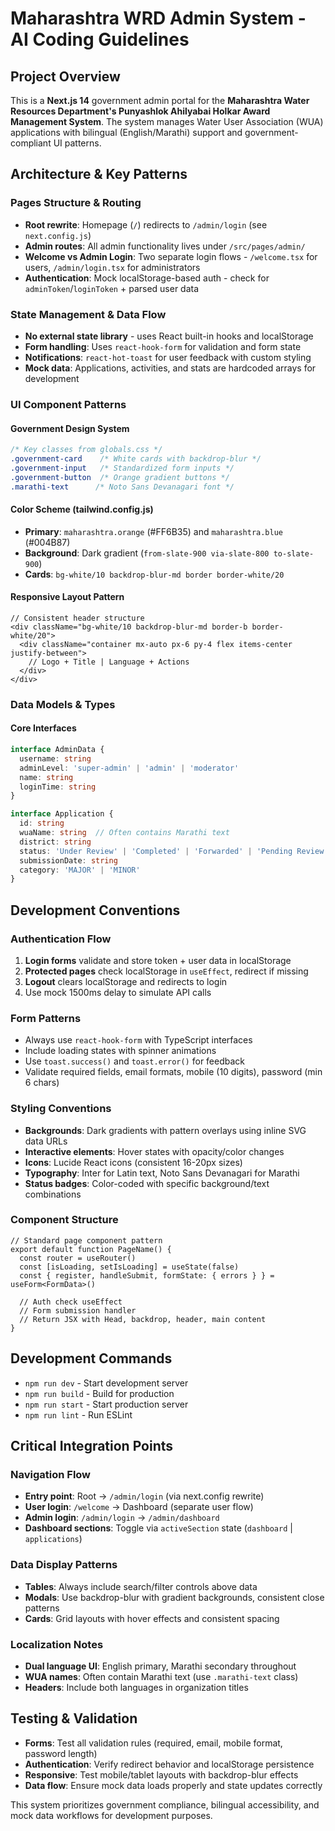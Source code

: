 # Maharashtra WRD Admin System - AI Coding Guidelines

## Project Overview
This is a **Next.js 14** government admin portal for the **Maharashtra Water Resources Department's Punyashlok Ahilyabai Holkar Award Management System**. The system manages Water User Association (WUA) applications with bilingual (English/Marathi) support and government-compliant UI patterns.

## Architecture & Key Patterns

### Pages Structure & Routing
- **Root rewrite**: Homepage (`/`) redirects to `/admin/login` (see `next.config.js`)
- **Admin routes**: All admin functionality lives under `/src/pages/admin/`
- **Welcome vs Admin Login**: Two separate login flows - `/welcome.tsx` for users, `/admin/login.tsx` for administrators
- **Authentication**: Mock localStorage-based auth - check for `adminToken`/`loginToken` + parsed user data

### State Management & Data Flow
- **No external state library** - uses React built-in hooks and localStorage
- **Form handling**: Uses `react-hook-form` for validation and form state
- **Notifications**: `react-hot-toast` for user feedback with custom styling
- **Mock data**: Applications, activities, and stats are hardcoded arrays for development

### UI Component Patterns

#### Government Design System
```css
/* Key classes from globals.css */
.government-card    /* White cards with backdrop-blur */
.government-input   /* Standardized form inputs */
.government-button  /* Orange gradient buttons */
.marathi-text      /* Noto Sans Devanagari font */
```

#### Color Scheme (tailwind.config.js)
- **Primary**: `maharashtra.orange` (#FF6B35) and `maharashtra.blue` (#004B87)  
- **Background**: Dark gradient (`from-slate-900 via-slate-800 to-slate-900`)
- **Cards**: `bg-white/10 backdrop-blur-md border border-white/20`

#### Responsive Layout Pattern
```tsx
// Consistent header structure
<div className="bg-white/10 backdrop-blur-md border-b border-white/20">
  <div className="container mx-auto px-6 py-4 flex items-center justify-between">
    // Logo + Title | Language + Actions
  </div>
</div>
```

### Data Models & Types

#### Core Interfaces
```typescript
interface AdminData {
  username: string
  adminLevel: 'super-admin' | 'admin' | 'moderator'
  name: string
  loginTime: string
}

interface Application {
  id: string
  wuaName: string  // Often contains Marathi text
  district: string
  status: 'Under Review' | 'Completed' | 'Forwarded' | 'Pending Review'
  submissionDate: string
  category: 'MAJOR' | 'MINOR'
}
```

## Development Conventions

### Authentication Flow
1. **Login forms** validate and store token + user data in localStorage
2. **Protected pages** check localStorage in `useEffect`, redirect if missing
3. **Logout** clears localStorage and redirects to login
4. Use mock 1500ms delay to simulate API calls

### Form Patterns
- Always use `react-hook-form` with TypeScript interfaces
- Include loading states with spinner animations
- Use `toast.success()` and `toast.error()` for feedback
- Validate required fields, email formats, mobile (10 digits), password (min 6 chars)

### Styling Conventions
- **Backgrounds**: Dark gradients with pattern overlays using inline SVG data URLs
- **Interactive elements**: Hover states with opacity/color changes
- **Icons**: Lucide React icons (consistent 16-20px sizes)
- **Typography**: Inter for Latin text, Noto Sans Devanagari for Marathi
- **Status badges**: Color-coded with specific background/text combinations

### Component Structure
```tsx
// Standard page component pattern
export default function PageName() {
  const router = useRouter()
  const [isLoading, setIsLoading] = useState(false)
  const { register, handleSubmit, formState: { errors } } = useForm<FormData>()
  
  // Auth check useEffect
  // Form submission handler
  // Return JSX with Head, backdrop, header, main content
}
```

## Development Commands
- `npm run dev` - Start development server
- `npm run build` - Build for production  
- `npm run start` - Start production server
- `npm run lint` - Run ESLint

## Critical Integration Points

### Navigation Flow
- **Entry point**: Root → `/admin/login` (via next.config rewrite)
- **User login**: `/welcome` → Dashboard (separate user flow)
- **Admin login**: `/admin/login` → `/admin/dashboard`
- **Dashboard sections**: Toggle via `activeSection` state (`dashboard` | `applications`)

### Data Display Patterns
- **Tables**: Always include search/filter controls above data
- **Modals**: Use backdrop-blur with gradient backgrounds, consistent close patterns
- **Cards**: Grid layouts with hover effects and consistent spacing

### Localization Notes
- **Dual language UI**: English primary, Marathi secondary throughout
- **WUA names**: Often contain Marathi text (use `.marathi-text` class)
- **Headers**: Include both languages in organization titles

## Testing & Validation
- **Forms**: Test all validation rules (required, email, mobile format, password length)
- **Authentication**: Verify redirect behavior and localStorage persistence
- **Responsive**: Test mobile/tablet layouts with backdrop-blur effects
- **Data flow**: Ensure mock data loads properly and state updates correctly

This system prioritizes government compliance, bilingual accessibility, and mock data workflows for development purposes.